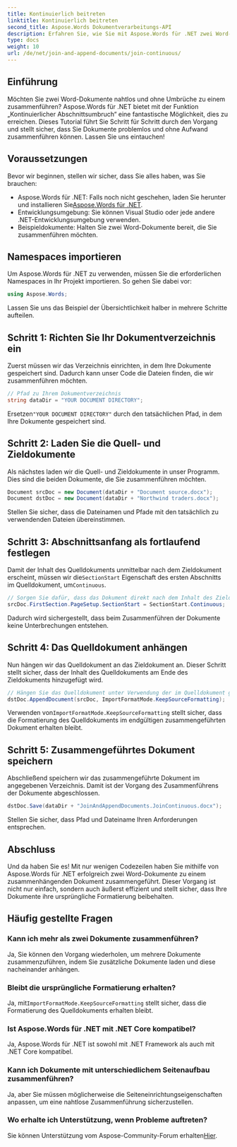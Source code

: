```yaml
---
title: Kontinuierlich beitreten
linktitle: Kontinuierlich beitreten
second_title: Aspose.Words Dokumentverarbeitungs-API
description: Erfahren Sie, wie Sie mit Aspose.Words für .NET zwei Word-Dokumente nahtlos zusammenführen. Folgen Sie unserer Schritt-für-Schritt-Anleitung für eine reibungslose und effiziente Dokumentzusammenführung.
type: docs
weight: 10
url: /de/net/join-and-append-documents/join-continuous/
---
```

## Einführung

Möchten Sie zwei Word-Dokumente nahtlos und ohne Umbrüche zu einem zusammenführen? Aspose.Words für .NET bietet mit der Funktion „Kontinuierlicher Abschnittsumbruch“ eine fantastische Möglichkeit, dies zu erreichen. Dieses Tutorial führt Sie Schritt für Schritt durch den Vorgang und stellt sicher, dass Sie Dokumente problemlos und ohne Aufwand zusammenführen können. Lassen Sie uns eintauchen!

## Voraussetzungen

Bevor wir beginnen, stellen wir sicher, dass Sie alles haben, was Sie brauchen:

-  Aspose.Words für .NET: Falls noch nicht geschehen, laden Sie herunter und installieren Sie[Aspose.Words für .NET](https://releases.aspose.com/words/net/).
- Entwicklungsumgebung: Sie können Visual Studio oder jede andere .NET-Entwicklungsumgebung verwenden.
- Beispieldokumente: Halten Sie zwei Word-Dokumente bereit, die Sie zusammenführen möchten.

## Namespaces importieren

Um Aspose.Words für .NET zu verwenden, müssen Sie die erforderlichen Namespaces in Ihr Projekt importieren. So gehen Sie dabei vor:

```csharp
using Aspose.Words;
```

Lassen Sie uns das Beispiel der Übersichtlichkeit halber in mehrere Schritte aufteilen.

## Schritt 1: Richten Sie Ihr Dokumentverzeichnis ein

Zuerst müssen wir das Verzeichnis einrichten, in dem Ihre Dokumente gespeichert sind. Dadurch kann unser Code die Dateien finden, die wir zusammenführen möchten.

```csharp
// Pfad zu Ihrem Dokumentverzeichnis
string dataDir = "YOUR DOCUMENT DIRECTORY";
```

 Ersetzen`"YOUR DOCUMENT DIRECTORY"` durch den tatsächlichen Pfad, in dem Ihre Dokumente gespeichert sind.

## Schritt 2: Laden Sie die Quell- und Zieldokumente

Als nächstes laden wir die Quell- und Zieldokumente in unser Programm. Dies sind die beiden Dokumente, die Sie zusammenführen möchten.

```csharp
Document srcDoc = new Document(dataDir + "Document source.docx");
Document dstDoc = new Document(dataDir + "Northwind traders.docx");
```

Stellen Sie sicher, dass die Dateinamen und Pfade mit den tatsächlich zu verwendenden Dateien übereinstimmen.

## Schritt 3: Abschnittsanfang als fortlaufend festlegen

 Damit der Inhalt des Quelldokuments unmittelbar nach dem Zieldokument erscheint, müssen wir die`SectionStart` Eigenschaft des ersten Abschnitts im Quelldokument, um`Continuous`.

```csharp
// Sorgen Sie dafür, dass das Dokument direkt nach dem Inhalt des Zieldokuments angezeigt wird.
srcDoc.FirstSection.PageSetup.SectionStart = SectionStart.Continuous;
```

Dadurch wird sichergestellt, dass beim Zusammenführen der Dokumente keine Unterbrechungen entstehen.

## Schritt 4: Das Quelldokument anhängen

Nun hängen wir das Quelldokument an das Zieldokument an. Dieser Schritt stellt sicher, dass der Inhalt des Quelldokuments am Ende des Zieldokuments hinzugefügt wird.

```csharp
// Hängen Sie das Quelldokument unter Verwendung der im Quelldokument gefundenen Originalstile an.
dstDoc.AppendDocument(srcDoc, ImportFormatMode.KeepSourceFormatting);
```

 Verwenden von`ImportFormatMode.KeepSourceFormatting` stellt sicher, dass die Formatierung des Quelldokuments im endgültigen zusammengeführten Dokument erhalten bleibt.

## Schritt 5: Zusammengeführtes Dokument speichern

Abschließend speichern wir das zusammengeführte Dokument im angegebenen Verzeichnis. Damit ist der Vorgang des Zusammenführens der Dokumente abgeschlossen.

```csharp
dstDoc.Save(dataDir + "JoinAndAppendDocuments.JoinContinuous.docx");
```

Stellen Sie sicher, dass Pfad und Dateiname Ihren Anforderungen entsprechen.

## Abschluss

Und da haben Sie es! Mit nur wenigen Codezeilen haben Sie mithilfe von Aspose.Words für .NET erfolgreich zwei Word-Dokumente zu einem zusammenhängenden Dokument zusammengeführt. Dieser Vorgang ist nicht nur einfach, sondern auch äußerst effizient und stellt sicher, dass Ihre Dokumente ihre ursprüngliche Formatierung beibehalten.

## Häufig gestellte Fragen

### Kann ich mehr als zwei Dokumente zusammenführen?
Ja, Sie können den Vorgang wiederholen, um mehrere Dokumente zusammenzuführen, indem Sie zusätzliche Dokumente laden und diese nacheinander anhängen.

### Bleibt die ursprüngliche Formatierung erhalten?
 Ja, mit`ImportFormatMode.KeepSourceFormatting` stellt sicher, dass die Formatierung des Quelldokuments erhalten bleibt.

### Ist Aspose.Words für .NET mit .NET Core kompatibel?
Ja, Aspose.Words für .NET ist sowohl mit .NET Framework als auch mit .NET Core kompatibel.

### Kann ich Dokumente mit unterschiedlichem Seitenaufbau zusammenführen?
Ja, aber Sie müssen möglicherweise die Seiteneinrichtungseigenschaften anpassen, um eine nahtlose Zusammenführung sicherzustellen.

### Wo erhalte ich Unterstützung, wenn Probleme auftreten?
 Sie können Unterstützung vom Aspose-Community-Forum erhalten[Hier](https://forum.aspose.com/c/words/8).